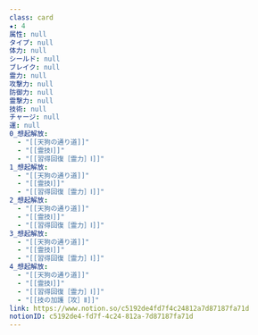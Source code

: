 ```yaml
---
class: card
★: 4
属性: null
タイプ: null
体力: null
シールド: null
ブレイク: null
霊力: null
攻撃力: null
防御力: null
霊撃力: null
技術: null
チャージ: null
運: null
0_想起解放:
  - "[[天狗の通り道]]"
  - "[[霊技Ⅰ]]"
  - "[[習得回復［霊力］Ⅰ]]"
1_想起解放:
  - "[[天狗の通り道]]"
  - "[[霊技Ⅰ]]"
  - "[[習得回復［霊力］Ⅰ]]"
2_想起解放:
  - "[[天狗の通り道]]"
  - "[[霊技Ⅰ]]"
  - "[[習得回復［霊力］Ⅰ]]"
3_想起解放:
  - "[[天狗の通り道]]"
  - "[[霊技Ⅰ]]"
  - "[[習得回復［霊力］Ⅰ]]"
4_想起解放:
  - "[[天狗の通り道]]"
  - "[[霊技Ⅰ]]"
  - "[[習得回復［霊力］Ⅰ]]"
  - "[[技の加護［攻］Ⅱ]]"
link: https://www.notion.so/c5192de4fd7f4c24812a7d87187fa71d
notionID: c5192de4-fd7f-4c24-812a-7d87187fa71d
---
```

